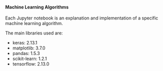 #### Machine Learning Algorithms

Each Jupyter notebook is an explanation and implementation of a specific machine learning algorithm.

The main libraries used are:
- keras: 2.13.1
- matplotlib: 3.7.0
- pandas: 1.5.3
- scikit-learn: 1.2.1
- tensorflow: 2.13.0